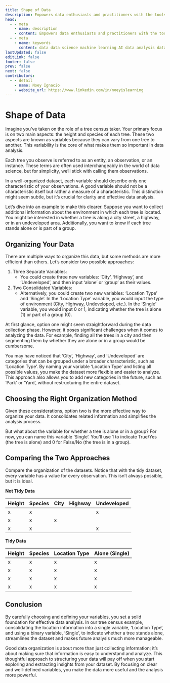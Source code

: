 ```yaml
---
title: Shape of Data
description: Empowers data enthusiasts and practitioners with the tools and knowledge to unlock the potential of data.
head:
  - - meta
    - name: description
    - content: Empowers data enthusiasts and practitioners with the tools and knowledge to unlock the potential of data.
  - - meta
    - name: keywords
      content: data data science machine learning AI data analysis data-driven data enthusiasts data practitioners
lastUpdated: false
editLink: false
footer: false
prev: false
next: false
contributors:
  - - detail
    - name: Noey Ignacio
    - website_url: https://www.linkedin.com/in/noeyislearning
---
```


# Shape of Data

Imagine you've taken on the role of a tree census taker. Your primary focus is on two main aspects: the height and species of each tree. These two aspects are known as variables because they can vary from one tree to another. This variability is the core of what makes them so important in data analysis.

Each tree you observe is referred to as an entity, an observation, or an instance. These terms are often used interchangeably in the world of data science, but for simplicity, we’ll stick with calling them observations.

In a well-organized dataset, each variable should describe only one characteristic of your observations. A good variable should not be a characteristic itself but rather a measure of a characteristic. This distinction might seem subtle, but it’s crucial for clarity and effective data analysis.

Let’s dive into an example to make this clearer. Suppose you want to collect additional information about the environment in which each tree is located. You might be interested in whether a tree is along a city street, a highway, or in an undeveloped area. Additionally, you want to know if each tree stands alone or is part of a group.

## Organizing Your Data

There are multiple ways to organize this data, but some methods are more efficient than others. Let’s consider two possible approaches:

1. Three Separate Variables:
   - You could create three new variables: ‘City’, ‘Highway’, and ‘Undeveloped’, and then input ‘alone’ or ‘group’ as their values.
2. Two Consolidated Variables:
   - Alternatively, you could create two new variables: ‘Location Type’ and ‘Single’. In the ‘Location Type’ variable, you would input the type of environment (City, Highway, Undeveloped, etc.). In the ‘Single’ variable, you would input 0 or 1, indicating whether the tree is alone (1) or part of a group (0).

At first glance, option one might seem straightforward during the data collection phase. However, it poses significant challenges when it comes to analyzing the data. For example, finding all the trees in a city and then segmenting them by whether they are alone or in a group would be cumbersome.

You may have noticed that ‘City’, ‘Highway’, and ‘Undeveloped’ are categories that can be grouped under a broader characteristic, such as ‘Location Type’. By naming your variable ‘Location Type’ and listing all possible values, you make the dataset more flexible and easier to analyze. This approach also allows you to add new categories in the future, such as ‘Park’ or ‘Yard’, without restructuring the entire dataset.

## Choosing the Right Organization Method

Given these considerations, option two is the more effective way to organize your data. It consolidates related information and simplifies the analysis process.

But what about the variable for whether a tree is alone or in a group? For now, you can name this variable ‘Single’. You’ll use 1 to indicate True/Yes (the tree is alone) and 0 for False/No (the tree is in a group).

## Comparing the Two Approaches

Compare the organization of the datasets. Notice that with the tidy dataset, every variable has a value for every observation. This isn’t always possible, but it is ideal.

**Not Tidy Data**

<ScrollableTableContainer>

| Height | Species | City | Highway | Undeveloped |
| ------ | ------- | ---- | ------- | ----------- |
| x      | x       |      |         | x           |
| x      | x       | x    |         |             |
| x      | x       |      |         | x           |

</ScrollableTableContainer>

**Tidy Data**

<ScrollableTableContainer>

| Height | Species | Location Type | Alone (Single) |
| ------ | ------- | ------------- | -------------- |
| x      | x       | x             | x              |
| x      | x       | x             | x              |
| x      | x       | x             | x              |
| x      | x       | x             | x              |

</ScrollableTableContainer>

## Conclusion

By carefully choosing and defining your variables, you set a solid foundation for effective data analysis. In our tree census example, consolidating the location information into a single variable, ‘Location Type’, and using a binary variable, ‘Single’, to indicate whether a tree stands alone, streamlines the dataset and makes future analysis much more manageable.

Good data organization is about more than just collecting information; it’s about making sure that information is easy to understand and analyze. This thoughtful approach to structuring your data will pay off when you start exploring and extracting insights from your dataset. By focusing on clear and well-defined variables, you make the data more useful and the analysis more powerful.
